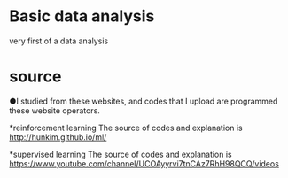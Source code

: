 # Basic data analysis
very first of a data analysis


# source
●I studied from these websites, and codes that I upload are programmed these website operators.

*reinforcement learning
The source of codes and explanation is http://hunkim.github.io/ml/

*supervised learning
The source of codes and explanation is https://www.youtube.com/channel/UCOAyyrvi7tnCAz7RhH98QCQ/videos

